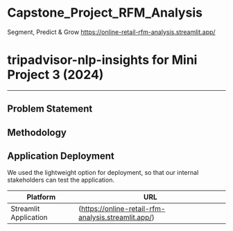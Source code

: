 # Capstone_Project_RFM_Analysis
Segment, Predict &amp; Grow
https://online-retail-rfm-analysis.streamlit.app/
# tripadvisor-nlp-insights for Mini Project 3 (2024)
---
## Problem Statement



## Methodology



## Application Deployment

We used the lightweight option for deployment, so that our internal stakeholders can test the application.

| Platform                                        | URL                                                    |
|-------------------------------------------------|--------------------------------------------------------|
| Streamlit Application                           | (https://online-retail-rfm-analysis.streamlit.app/)    |
